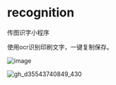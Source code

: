 # recognition
传图识字小程序

使用ocr识别印刷文字，一键复制保存。

![image](https://github.com/pengweiqiang/recognition/blob/master/images/code.jpg)


![gh_d35543740849_430](https://user-images.githubusercontent.com/9783103/178917672-12530362-50e8-45ef-8fe8-215ae9b49e72.jpg)

